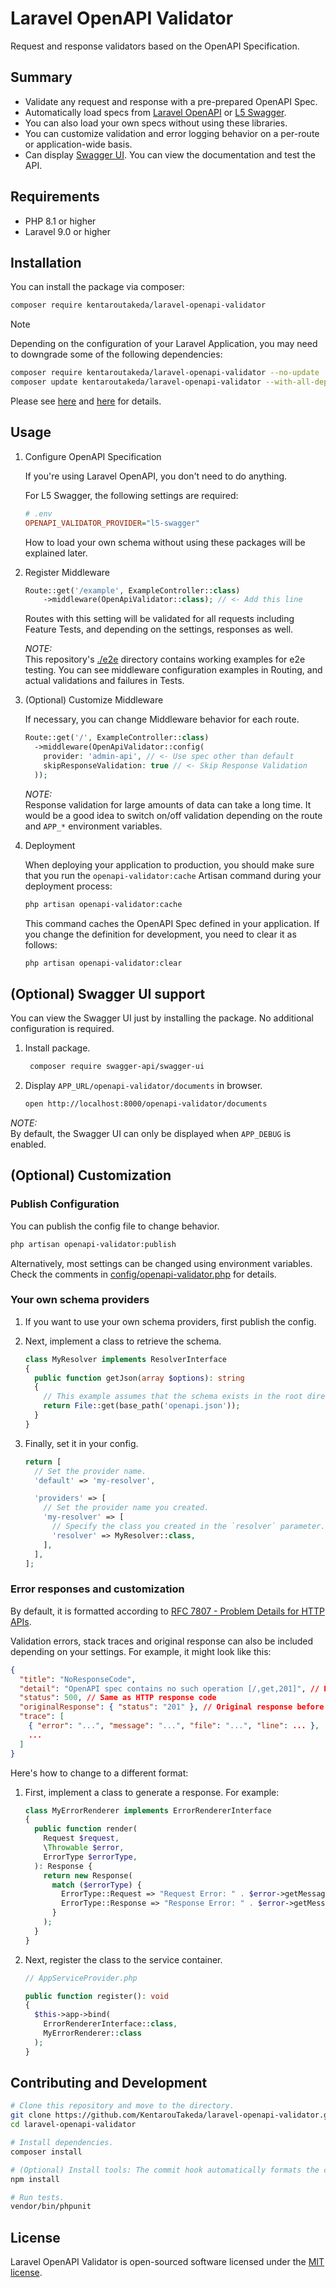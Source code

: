 # Laravel OpenAPI Validator

Request and response validators based on the OpenAPI Specification.

## Summary

* Validate any request and response with a pre-prepared OpenAPI Spec.
* Automatically load specs from [Laravel OpenAPI](https://vyuldashev.github.io/laravel-openapi/) or [L5 Swagger](https://github.com/DarkaOnLine/L5-Swagger/wiki).
* You can also load your own specs without using these libraries.
* You can customize validation and error logging behavior on a per-route or application-wide basis.
* Can display [Swagger UI](https://swagger.io/tools/swagger-ui/). You can view the documentation and test the API.


## Requirements

* PHP 8.1 or higher
* Laravel 9.0 or higher

## Installation

You can install the package via composer:

```bash
composer require kentaroutakeda/laravel-openapi-validator
```

> [!NOTE]  
> 
> Depending on the configuration of your Laravel Application,
> you may need to downgrade some of the following dependencies:
>
> ```bash
> composer require kentaroutakeda/laravel-openapi-validator --no-update
> composer update kentaroutakeda/laravel-openapi-validator --with-all-dependencies
> ```
>
> Please see
> [here](https://github.com/thephpleague/openapi-psr7-validator/pull/213)
> and [here](https://github.com/DEVizzent/cebe-php-openapi/pull/15)
> for details.

<!-- TODO: Delete the note when the issue is closed -->

## Usage

1. Configure OpenAPI Specification

   If you're using Laravel OpenAPI, you don't need to do anything.

   For L5 Swagger, the following settings are required:

   ```ini
   # .env
   OPENAPI_VALIDATOR_PROVIDER="l5-swagger"
   ```

   How to load your own schema without using these packages will be
   explained later.

2. Register Middleware

   ```php
   Route::get('/example', ExampleController::class)
       ->middleware(OpenApiValidator::class); // <- Add this line
   ```
   
   Routes with this setting will be validated for all requests including
   Feature Tests, and depending on the settings, responses as well.

   *NOTE:*  
   This repository's [./e2e](./e2e) directory contains working examples
   for e2e testing. You can see middleware configuration examples in
   Routing, and actual validations and failures in Tests.

3. (Optional) Customize Middleware

   If necessary, you can change Middleware behavior for each route.
   
   ```php
   Route::get('/', ExampleController::class)
     ->middleware(OpenApiValidator::config(
       provider: 'admin-api', // <- Use spec other than default
       skipResponseValidation: true // <- Skip Response Validation
     ));
   ```

   *NOTE:*  
   Response validation for large amounts of data can take a long time.
   It would be a good idea to switch on/off validation depending on the
   route and `APP_*` environment variables.

4. Deployment

   When deploying your application to production, you should make sure
   that you run the `openapi-validator:cache` Artisan command
   during your deployment process:
   
   ```bash
   php artisan openapi-validator:cache
   ```
   
   This command caches the OpenAPI Spec defined in your application.
   If you change the definition for development, you need to
   clear it as follows:
   
   ```bash
   php artisan openapi-validator:clear
   ```

## (Optional) Swagger UI support

You can view the Swagger UI just by installing the package. No additional
configuration is required.

1. Install package.

   ```bash
    composer require swagger-api/swagger-ui
    ```

2. Display `APP_URL/openapi-validator/documents` in browser.

   ```bash
   open http://localhost:8000/openapi-validator/documents
   ```

*NOTE:*  
By default, the Swagger UI can only be displayed when `APP_DEBUG` is enabled.

## (Optional) Customization

### Publish Configuration

You can publish the config file to change behavior.

```bash
php artisan openapi-validator:publish
```

Alternatively, most settings can be changed using environment variables.
Check the comments in [config/openapi-validator.php](config/openapi-validator.php) for details.

### Your own schema providers

1. If you want to use your own schema providers, first publish the config.

2. Next, implement a class to retrieve the schema.

   ```php
   class MyResolver implements ResolverInterface
   {
     public function getJson(array $options): string
     {
       // This example assumes that the schema exists in the root directory.
       return File::get(base_path('openapi.json'));
     }
   }
   ```

3. Finally, set it in your config.

   ```php
   return [
     // Set the provider name.
     'default' => 'my-resolver',

     'providers' => [
       // Set the provider name you created.
       'my-resolver' => [
         // Specify the class you created in the `resolver` parameter.
         'resolver' => MyResolver::class,
       ],
     ],
   ];
   ```

### Error responses and customization

By default, it is formatted according to
[RFC 7807 - Problem Details for HTTP APIs](https://datatracker.ietf.org/doc/html/rfc7807).

Validation errors, stack traces and original response
can also be included depending on your settings.
For example, it might look like this:

```json
{
  "title": "NoResponseCode",
  "detail": "OpenAPI spec contains no such operation [/,get,201]", // Error reason
  "status": 500, // Same as HTTP response code
  "originalResponse": { "status": "201" }, // Original response before validation
  "trace": [
    { "error": "...", "message": "...", "file": "...", "line": ... },
    ...
  ]
}
```

Here's how to change to a different format:

1. First, implement a class to generate a response. For example:

   ```php
   class MyErrorRenderer implements ErrorRendererInterface
   {
     public function render(
       Request $request,
       \Throwable $error,
       ErrorType $errorType,
     ): Response {
       return new Response(
         match ($errorType) {
           ErrorType::Request => "Request Error: " . $error->getMessage(),
           ErrorType::Response => "Response Error: " . $error->getMessage(),
         }
       );
     }
   }
   ```

2. Next, register the class to the service container.

   ```php
   // AppServiceProvider.php
   
   public function register(): void
   {
     $this->app->bind(
       ErrorRendererInterface::class,
       MyErrorRenderer::class
     );
   }
   ```

## Contributing and Development

```bash
# Clone this repository and move to the directory.
git clone https://github.com/KentarouTakeda/laravel-openapi-validator.git
cd laravel-openapi-validator

# Install dependencies.
composer install

# (Optional) Install tools: The commit hook automatically formats the code.
npm install

# Run tests.
vendor/bin/phpunit
```

## License

Laravel OpenAPI Validator is open-sourced software licensed under the
[MIT license](https://opensource.org/licenses/MIT).
